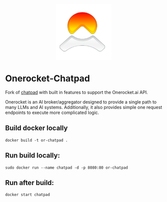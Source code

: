 <div align="center">
  <img src="src/assets/apple-touch-icon.png" alt="OneRocket Logo">
</div>

# Onerocket-Chatpad

Fork of [chatpad](https://github.com/deiucanta/chatpad) with built in features to support the Onerocket.ai API. 

Onerocket is an AI broker/aggregator designed to provide a single path to many LLMs and AI systems. Additionally, it also provides simple one request endpoints to execute more complicated logic. 

## Build docker locally 

```
docker build -t or-chatpad .
```

## Run build locally: 

```
sudo docker run --name chatpad -d -p 8080:80 or-chatpad
```

## Run after build: 

```
docker start chatpad
```